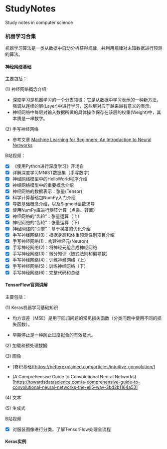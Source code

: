 # StudyNotes

Study notes in computer science

### 机器学习合集

机器学习算法是一类从数据中自动分析获得规律，并利用规律对未知数据进行预测的算法。

#### 神经网络基础

主要包括：

(1) 神经网络概念介绍

* 深度学习是机器学习的一个分支领域：它是从数据中学习表示的一种新方法，强调从连续的层(Layer)中进行学习，这些层对应于越来越有意义的表示。
* 神经网络中每层对输入数据所做的具体操作保存在该层的权重(Weight)中，其本质是一串数字。

(2) 手写神经网络

* 参考文章 [Machine Learning for Beginners: An Introduction to Neural Networks](https://victorzhou.com/blog/intro-to-neural-networks/)


B站视频：

- [x] 《使用Python进行深度学习》开场白
- [x] 详解深度学习MNIST数据集（手写数字）
- [x] 神经网络模型中的HelloWorld程序介绍
- [x] 神经网络模型中的重要概念介绍
- [x] 神经网络的数据表示：张量(Tensor)
- [x] 科学计算基础包NumPy入门介绍
- [x] 导数基础概念介绍，以及Sigmoid函数求导
- [x] 使用NumPy库进行矩阵计算（点乘、转置）
- [x] 神经网络的“齿轮”：张量运算（上）
- [x] 神经网络的“齿轮”：张量运算（下）
- [x] 神经网络的“引擎”：基于梯度的优化介绍
- [x] 手写神经网络(0)：根据身高和体重预测性别项目介绍
- [x] 手写神经网络(1)：构建神经元(Neuron)
- [x] 手写神经网络(2)：将神经元组合成神经网络
- [x] 手写神经网络(3)：微分知识（链式法则和偏导数）
- [x] 手写神经网络(4)：训练神经网络（上）
- [x] 手写神经网络(5)：训练神经网络（下）
- [x] 手写神经网络(6)：完整代码和总结

#### TensorFlow官网讲解

主要包括：

(1) Keras机器学习基础知识

* 均方误差（MSE）是用于回归问题的常见损失函数（分类问题中使用不同的损失函数）。

* 早期停止是一种防止过度拟合的有效技术。



(2) 加载和预处理数据

(3) 图像

* (卷积基础)[https://betterexplained.com/articles/intuitive-convolution/]

* (A Comprehensive Guide to Convolutional Neural Networks)[https://towardsdatascience.com/a-comprehensive-guide-to-convolutional-neural-networks-the-eli5-way-3bd2b1164a53]

(4) 文本

(5) 生成式

B站视频

- [x] 对服装图像进行分类，了解TensorFlow处理全流程

#### Keras实例

